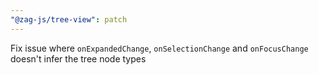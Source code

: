 ```yaml
---
"@zag-js/tree-view": patch
---
```


Fix issue where `onExpandedChange`, `onSelectionChange` and `onFocusChange` doesn't infer the tree node types
